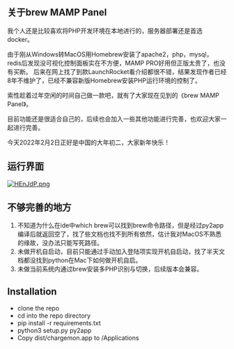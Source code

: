 ## 关于brew MAMP Panel

我个人还是比较喜欢将PHP开发环境在本地进行的，服务器部署还是首选docker。

由于刚从Windows转MacOS用Homebrew安装了apache2，php，mysql，redis后发现没可视化控制面板实在不方便，MAMP PRO好用但正版太贵了，也没有买断。
后来在网上找了到款LaunchRocket看介绍都很不错，结果发现作者已经8年不维护了，已经不兼容新版Homebrew安装PHP运行环境的控制了。

索性趁着过年空闲的时间自己做一款吧，就有了大家现在见到的《brew MAMP Panel》。

目前功能还是很适合自己的，后续也会加入一些其他功能进行完善，也欢迎大家一起进行完善。

今天2022年2月2日正好是中国的大年初二，大家新年快乐！

## 运行界面

[![HEnJdP.png](https://s4.ax1x.com/2022/02/02/HEnJdP.png)](https://imgtu.com/i/HEnJdP)

## 不够完善的地方

1. 不知道为什么在ide中which brew可以找到brew命令路径，但是经过py2app编译后就返回空了，找了些文档也找不到所有依然，估计我对MacOS不熟悉的缘故，没办法只能写死路径。
2. 未做开机自启动，目前只能通过手动加入登陆项实现开机自启动，找了半天文档都没找到python在Mac下如何做开机自启。
3. 未做当前系统内通过brew安装多PHP识别与切换，后续版本会兼容。

## Installation
- clone the repo
- cd into the repo directory
- pip install -r requirements.txt
- python3 setup.py py2app
- Copy dist/chargemon.app to /Applications
